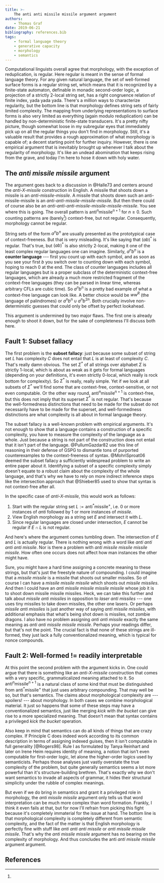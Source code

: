 ```yaml
---
title: >-
    The anti anti missile missile argument argument
authors:
    - Thomas Graf
date: 2019-06-21
bibliography: references.bib
tags:
    - formal language theory
    - generative capacity
    - morphology
    - semantics
---
```


<!-- START_SUMMARY_BLOCK -->
Computational linguists overall agree that morphology, with the exception of reduplication, is regular.
Here regular is meant in the sense of formal language theory.
For any given natural language, the set of well-formed surface forms is a regular string set, which means that it is recognized by a finite-state automaton, definable in monadic second-order logic, a projection of a strictly 2-local string set, has a right congruence relation of finite index, yada yada yada.
There's a million ways to characterize regularity, but the bottom line is that morphology defines string sets of fairly limited complexity.
The mapping from underlying representations to surface forms is also very limited as everything (again modulo reduplication) can be handled by non-deterministic finite-state transducers.
It's a pretty nifty picture, though somewhat loose in my subregular eyes that immediately pick up on all the regular things you don't find in morphology.
Still, it's a valuable result that provides a rough approximation of what morphology is capable of; a decent starting point for further inquiry.
However, there is one empirical argument that is inevitably brought up whenever I talk about the regularity of morphology.
It's like an undead abomination that keeps rising from the grave, and today I'm here to hose it down with holy water.
<!-- END_SUMMARY_BLOCK -->

## The *anti missile missile* argument

The argument goes back to a discussion in @Halle73 and centers around the *anti-X-missile* construction in English.
A missile that shoots down a missile is an *anti-missile-missile*.
A missile that shoots down such an anti-missile-missile is an *anti-anti-missile-missile-missile*.
But then there could of course also be an *anti-anti-anti-missile-missile-missile-missile*.
You see where this is going.
The overall pattern is $\text{anti}^n \text{missile}^{n+1}$ for $n \geq 0$.
Such counting patterns are (barely[^cfl]) context-free, but not regular. Consequently, morphology cannot be regular.

[^cfl]:
String sets of the form $a^n b^n$ are usually presented as the prototypical case of context-freeness.
But that is very misleading.
It's like saying that $(ab)^*$ is regular.
That's true, but $(ab)^*$ is also strictly 2-local, making it one of the least complex regular languages one can imagine.
Similarly, $a^n b^n$ is a **counter language** --- first you count up with each symbol, and as soon as you see your first $b$ you switch over to counting down with each symbol, hoping to reach 0 at the end.
The class of counter languages includes all regular languages but is a proper subclass of the deterministic context-free languages, which are already a much more restricted fragment of the context-free languages (they can be parsed in linear time, whereas arbitrary CFLs are cubic time).
So $a^n b^n$ is a pretty bad example of what a context-free language can look like.
A better choice would be $ww^R$ (the language of palindromes) or $a^n b^n \cup a^n b^{2n}$.
Both crucially involve non-deterministic guesses that could only be offset by perfect lookahead.

This argument is undermined by two major flaws.
The first one is already enough to shoot it down, but for the sake of completeness I'll discuss both here.

## Fault 1: Subset fallacy

The first problem is the **subset fallacy**: just because some subset of string set *L* has complexity *C* does not entail that *L* is at least of complexity *C*.
That's really damn obvious.
The set $\Sigma^*$ of all strings over alphabet $\Sigma$ is strictly 1-local, which is about as weak as it gets for formal languages (depending on your definitions, it's even strictly 0-local, which really is rock bottom for complexity).
So $\Sigma^*$ is really, really simple.
Yet if we look at all subsets of $\Sigma^*$ we'll find some that are context-free, context-sensitive, or not even computable.
Or the other way round, $\text{anti}^n \text{missile}^{n+1}$ is context-free, but this does not imply that its superset $\Sigma^*$ is not regular.
That's because the well-formedness distinctions that need to be made for the subset do not necessarily have to be made for the superset, and well-formedness distinctions are what complexity is all about in formal language theory.

The subset fallacy is a well-known problem with empirical arguments.
It's not enough to show that a language contains a construction of a specific complexity, you have to measure the complexity of the language as a whole.
Just because a string is not part of the construction does not entail that it isn't part of the language.
@PullumGazdar82 use this line of reasoning in their defense of GSPG to dismantle tons of purported counterexamples to the context-freeness of syntax.
@MohriSproat06 deemed the subset fallacy a sufficiently widespread problem to write an entire paper about it.
Identifying a subset of a specific complexity simply doesn't equate to a robust claim about the complexity of the whole language, and that's why we have to rely on more indirect inference steps like the intersection approach that @Shieber85 used to show that syntax is not context-free after all.

In the specific case of *anti-X-missile*, this would work as follows:

1. Start with the regular string set $L := \text{anti}^* \text{missile}^+$, i.e. 0 or more instances of *anti* followed by 1 or more instances of *missile*.
1. View English morphology as a string set $E$ and intersect it with $L$.
1. Since regular languages are closed under intersection, $E$ cannot be regular if $E \cap L$ is not regular.

And here's where the argument comes tumbling down.
The intersection of $E$ and $L$ is actually regular.
There is nothing wrong with a word like *anti anti anti anti missile*.
Nor is there a problem with *anti missile missile missile missile*.
How often one occurs does not affect how man instances the other might have.

Sure, you might have a hard time assigning a concrete meaning to these strings, but that's just the freestyle nature of compounding.
I could imagine that a *missile missile* is a missile that shoots out smaller missiles.
So of course I can have a *missile missile missile* which shoots out *missile missiles*.
And then I could have an *anti missile missile missile missile* whose job it is to shoot down missile missile missiles.
Heck, we can take this further and talk about *missile anti missiles* in opposition to *laser anti missiles* --- one uses tiny missiles to take down missiles, the other one lasers.
Or perhaps *missile anti missiles* is just another way of saying *anti missile missiles*, with additional emphasis that what's being shot down is missiles, not zombie dragons.
I also have no problem assigning *anti anti missile* exactly the same meaning as *anti anti missile missile missile*.
Perhaps your readings differ, but that's not the point.
The crucial fact is that none of these strings are ill-formed, they just lack a fully conventionalized meaning, which is typical for nonce compounds.

## Fault 2: Well-formed != readily interpretable

At this point the second problem with the argument kicks in.
One could argue that there is something like an *anti-X-missile* construction that comes with a very specific, grammaticalized meaning attached to it.
So $\text{anti}^n \text{missile}^{n+1}$ is a natural class of some kind that must be distinguished from $\text{anti}^* \text{missile}^+$ that just uses arbitrary compounding.
That may well be so, but that's semantics.
The claims about morphological complexity are --- spoilers! --- about morphology.
In both cases we combine morphological material.
It just so happens that some of these steps may have a conventionalized semantics, just like merging *kick* with *the bucket* can give rise to a more specialized meaning.
That doesn't mean that syntax contains a privileged *kick the bucket* operation.

Also keep in mind that semantics can do all kinds of things that are crazy complex.
If Principle C does indeed work according to its common description in terms of assigning indexed guises, then it isn't computable in full generality [@Rogers98].
Rule I as formulated by Tanya Reinhart and later on Irene Heim requires identity of meaning, a notion that isn't even computable for first-order logic, let alone the higher-order logics used by semanticists.
Perhaps those analyses just vastly overstate the true complexity of the problem, but quite generally semantics seems a lot more powerful than it's structure-building brethren.
That's exactly why we don't want semantics to invade all aspects of grammar, it hides their structural simplicity under the rubble of complex meanings.

But even if we do bring in semantics and grant it a privileged role in morphology, the *anti missile missile* argument only tells us that word interpretation can be much more complex than word formation.
Frankly, I think it even fails at that, but for now I'll refrain from picking this fight because it's completely immaterial for the issue at hand.
The bottom line is that morphological complexity is completely different from semantic complexity, and the fact of the matter is that English morphology is perfectly fine with stuff like *anti anti anti missile* or *anti missile missile missile*.
That's why the *anti missile missile* argument has no bearing on the complexity of morphology.
And thus concludes the anti *anti missile missile* argument argument.

## References
